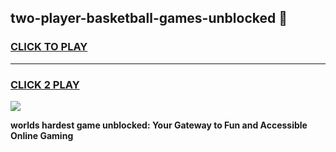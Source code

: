 
## two-player-basketball-games-unblocked 👋
<h3>
<a href="https://premium.freeplayer.one?title=two-player-basketball-games-unblocked&ref=14F">CLICK TO PLAY</a></h3>
<hr>

<h3>
<a href="https://premium.freeplayer.one?title=two-player-basketball-games-unblocked&ref=14F">CLICK 2 PLAY</a>
  
</h3>

<a href="https://premium.freeplayer.one?title=two-player-basketball-games-unblocked&ref=12F/"><img src="https://clearcache.store/games.png"></a>


**worlds hardest game unblocked: Your Gateway to Fun and Accessible Online Gaming**
